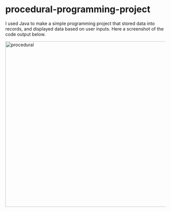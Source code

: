 # procedural-programming-project

I used Java to make a simple programming project that stored data into records, and displayed data based on user inputs. Here a screenshot of the code output below.

<img width="521" alt="procedural" src="https://user-images.githubusercontent.com/96451714/185758485-b992d51c-101f-404f-a99a-5d4bac88180b.png">
